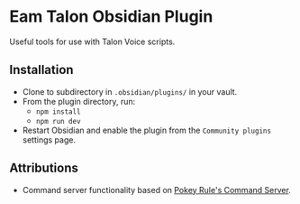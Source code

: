 # Eam Talon Obsidian Plugin

Useful tools for use with Talon Voice scripts.

## Installation

- Clone to subdirectory in `.obsidian/plugins/` in your vault.
- From the plugin directory, run:
  - `npm install`
  - `npm run dev`
- Restart Obsidian and enable the plugin from the `Community plugins` settings page.

## Attributions

- Command server functionality based on [Pokey Rule's Command Server](https://github.com/pokey/command-server).
